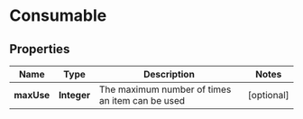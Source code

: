 
# Consumable

## Properties
Name | Type | Description | Notes
------------ | ------------- | ------------- | -------------
**maxUse** | **Integer** | The maximum number of times an item can be used |  [optional]



